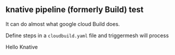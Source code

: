## knative pipeline (formerly Build) test

It can do almost what google cloud Build does.

Define steps in a `cloudbuild.yaml` file and triggermesh will process


Hello Knative
